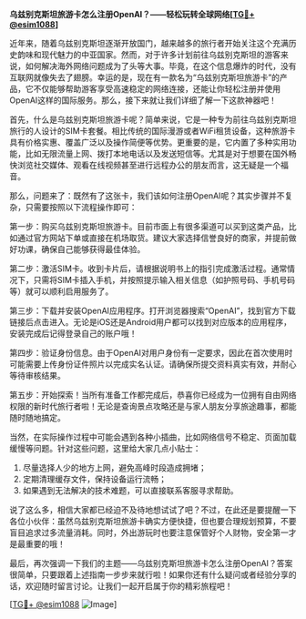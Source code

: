 **乌兹别克斯坦旅游卡怎么注册OpenAI？——轻松玩转全球网络[[TG💪+ @esim1088](https://t.me/s/esim1088)]**

近年来，随着乌兹别克斯坦逐渐开放国门，越来越多的旅行者开始关注这个充满历史韵味和现代魅力的中亚国家。然而，对于许多计划前往乌兹别克斯坦的游客来说，如何解决海外网络问题成为了头等大事。毕竟，在这个信息爆炸的时代，没有互联网就像失去了翅膀。幸运的是，现在有一款名为“乌兹别克斯坦旅游卡”的产品，它不仅能够帮助游客享受高速稳定的网络连接，还能让你轻松注册并使用OpenAI这样的国际服务。那么，接下来就让我们详细了解一下这款神器吧！

首先，什么是乌兹别克斯坦旅游卡呢？简单来说，它是一种专为前往乌兹别克斯坦旅行的人设计的SIM卡套餐。相比传统的国际漫游或者WiFi租赁设备，这种旅游卡具有价格实惠、覆盖广泛以及操作简便等优势。更重要的是，它内置了多种实用功能，比如无限流量上网、拨打本地电话以及发送短信等。尤其是对于想要在国外畅快浏览社交媒体、观看在线视频甚至进行远程办公的朋友而言，这无疑是一个福音。

那么，问题来了：既然有了这张卡，我们该如何注册OpenAI呢？其实步骤并不复杂，只需要按照以下流程操作即可：

第一步：购买乌兹别克斯坦旅游卡。目前市面上有很多渠道可以买到这类产品，比如通过官方网站下单或直接在机场取货。建议大家选择信誉良好的商家，并提前做好功课，确保自己能够获得最佳体验。

第二步：激活SIM卡。收到卡片后，请根据说明书上的指引完成激活过程。通常情况下，只需将SIM卡插入手机，并按照提示输入相关信息（如护照号码、手机号码等）就可以顺利启用服务了。

第三步：下载并安装OpenAI应用程序。打开浏览器搜索“OpenAI”，找到官方下载链接后点击进入。无论是iOS还是Android用户都可以找到对应版本的应用程序，安装完成后记得登录自己的账户哦！

第四步：验证身份信息。由于OpenAI对用户身份有一定要求，因此在首次使用时可能需要上传身份证件照片以完成实名认证。请确保所提交资料真实有效，并耐心等待审核结果。

第五步：开始探索！当所有准备工作都完成后，恭喜你已经成为一位拥有自由网络权限的新时代旅行者啦！无论是查询景点攻略还是与家人朋友分享旅途趣事，都能随时随地搞定。

当然，在实际操作过程中可能会遇到各种小插曲，比如网络信号不稳定、页面加载缓慢等问题。针对这些问题，这里给大家几点小贴士：

1. 尽量选择人少的地方上网，避免高峰时段造成拥堵；
2. 定期清理缓存文件，保持设备运行流畅；
3. 如果遇到无法解决的技术难题，可以直接联系客服寻求帮助。

说了这么多，相信大家都已经迫不及待地想试试了吧？不过，在此还是要提醒一下各位小伙伴：虽然乌兹别克斯坦旅游卡确实方便快捷，但也要合理规划预算，不要盲目追求过多流量消耗。同时，外出游玩时也要注意保管好个人财物，安全第一才是最重要的哦！

最后，再次强调一下我们的主题——乌兹别克斯坦旅游卡怎么注册OpenAI？答案很简单，只要跟着上述指南一步步来就行啦！如果你还有什么疑问或者经验分享的话，欢迎随时留言讨论。让我们一起开启属于你的精彩旅程吧！

[[TG💪+ @esim1088](https://t.me/s/esim1088) ![Image](https://i.postimg.cc/4NQfJmqS/Snipaste-2025-05-13-00-14-12.png)]